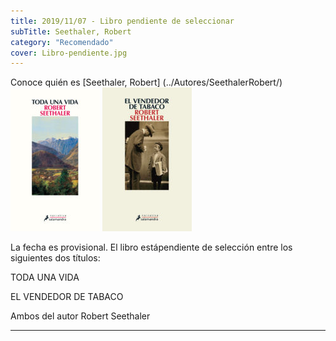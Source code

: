 ```yaml
---
title: 2019/11/07 - Libro pendiente de seleccionar
subTitle: Seethaler, Robert
category: "Recomendado"
cover: Libro-pendiente.jpg
---
```

Conoce quién es [Seethaler, Robert] (../Autores/SeethalerRobert/)
!["Imagen no encontrada"](Toda-una-vida.jpg)
!["Imagen no encontrada"](El-vendedor-de-tabaco.jpg)

La fecha es provisional.
El libro estápendiente de selección entre los siguientes dos títulos:

TODA UNA VIDA

EL VENDEDOR DE TABACO

Ambos del autor Robert Seethaler
***